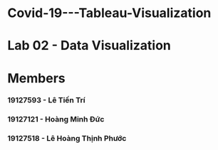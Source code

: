 # Covid-19---Tableau-Visualization
# Lab 02 - Data Visualization
# Members
### 19127593 - Lê Tiến Trí
### 19127121 - Hoàng Minh Đức
### 19127518 - Lê Hoàng Thịnh Phước
